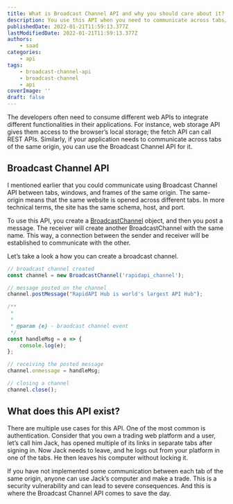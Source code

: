 ```yaml
---
title: What is Broadcast Channel API and why you should care about it?
description: You use this API when you need to communicate across tabs/windows of the same origin. Let's take a look at what it is, how you can use it and why you should care about it.
publishedDate: 2022-01-21T11:59:13.377Z
lastModifiedDate: 2022-01-21T11:59:13.377Z
authors:
    - saad
categories:
    - api
tags:
    - broadcast-channel-api
    - broadcast-channel
    - api
coverImage: ''
draft: false
---
```


<Lead>

The developers often need to consume different web APIs to integrate different functionalities in their applications. For instance, web storage API gives them access to the browser’s local storage; the fetch API can call REST APIs. Similarly, if your application needs to communicate across tabs of the same origin, you can use the Broadcast Channel API for it.

</Lead>

## Broadcast Channel API

I mentioned earlier that you could communicate using Broadcast Channel API between tabs, windows, and frames of the same origin. The same-origin means that the same website is opened across different tabs. In more technical terms, the site has the same schema, host, and port.

To use this API, you create a [BroadcastChannel](https://developer.mozilla.org/en-US/docs/Web/API/BroadcastChannel) object, and then you post a message. The receiver will create another BroadcastChannel with the same name. This way, a connection between the sender and receiver will be established to communicate with the other.

Let’s take a look a how you can create a broadcast channel.

```js
// broadcast channel created
const channel = new BroadcastChannel('rapidapi_channel');

// message posted on the channel
channel.postMessage("RapidAPI Hub is world's largest API Hub");

/**
 *
 *
 * @param {e} - braodcast channel event
 */
const handleMsg = e => {
	console.log(e);
};

// receiving the posted message
channel.onmessage = handleMsg;

// closing a channel
channel.close();
```

## What does this API exist?

There are multiple use cases for this API. One of the most common is authentication. Consider that you own a trading web platform and a user, let’s call him Jack, has opened multiple of its links in separate tabs after signing in. Now Jack needs to leave, and he logs out from your platform in one of the tabs. He then leaves his computer without locking it.

If you have not implemented some communication between each tab of the same origin, anyone can use Jack’s computer and make a trade. This is a security vulnerability and can lead to severe consequences. And this is where the Broadcast Channel API comes to save the day.
